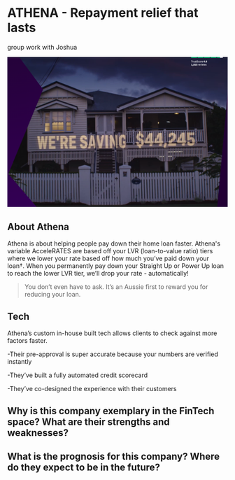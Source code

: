 # ATHENA - Repayment relief that lasts
group work with Joshua

![Screen Shot 2023-06-29 at 8.45.27 pm.png](https://github.com/miaomiaonana/Case-Study/blob/main/Screen%20Shot%202023-06-29%20at%208.45.27%20pm.png)

## About Athena

Athena is about helping people pay down their home loan faster. Athena's variable AcceleRATES are based off your LVR (loan-to-value ratio) tiers where we lower your rate based off how much you’ve paid down your loan†.
When you permanently pay down your Straight Up or Power Up loan to reach the lower LVR tier, we’ll drop your rate - automatically!

>You don’t even have to ask. It’s an Aussie first to reward you for reducing your loan.


## Tech

Athena’s custom in-house built tech allows clients to check against more factors faster.

-Their pre-approval is super accurate because your numbers are verified instantly

-They’ve built a fully automated credit scorecard

-They’ve co-designed the experience with their customers


## Why is this company exemplary in the FinTech space? What are their strengths and weaknesses?


## What is the prognosis for this company? Where do they expect to be in the future?
